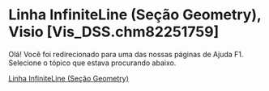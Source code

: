
# Linha InfiniteLine (Seção Geometry), Visio [Vis_DSS.chm82251759]

Olá! Você foi redirecionado para uma das nossas páginas de Ajuda F1. Selecione o tópico que estava procurando abaixo.

[Linha InfiniteLine (Seção Geometry)](http://msdn.microsoft.com/library/55942a42-5e88-2f6b-69f8-405ce406fcaf%28Office.15%29.aspx)
